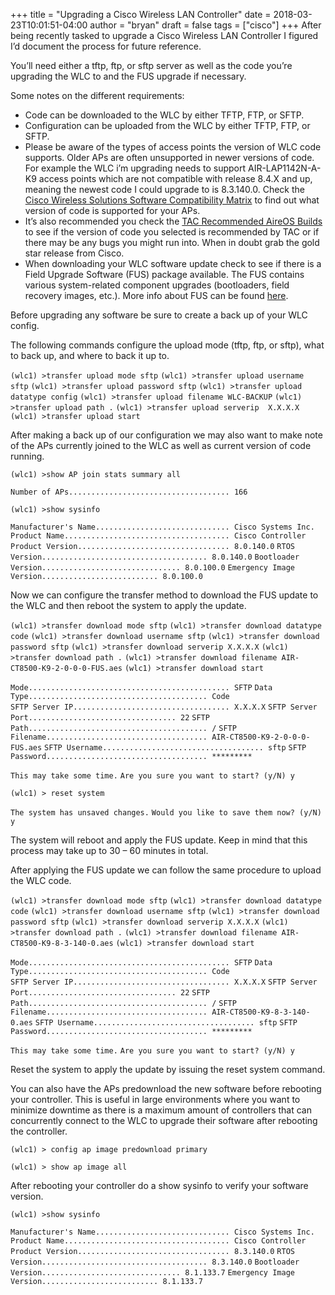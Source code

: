 +++
title = "Upgrading a Cisco Wireless LAN Controller"
date = 2018-03-23T10:01:51-04:00
author = "bryan"
draft = false
tags = ["cisco"]
+++
After being recently tasked to upgrade a Cisco Wireless LAN Controller I figured I’d document the process for future reference.

You’ll need either a tftp, ftp, or sftp server as well as the code you’re upgrading the WLC to and the FUS upgrade if necessary.

Some notes on the different requirements:

- Code can be downloaded to the WLC by either TFTP, FTP, or SFTP.
- Configuration can be uploaded from the WLC by either TFTP, FTP, or SFTP.
- Please be aware of the types of access points the version of WLC code supports. Older APs are often unsupported in newer versions of code. For example the WLC i’m upgrading needs to support AIR-LAP1142N-A-K9 access points which are not compatible with release 8.4.X and up, meaning the newest code I could upgrade to is 8.3.140.0. Check the [Cisco Wireless Solutions Software Compatibility Matrix](https://www.cisco.com/c/en/us/td/docs/wireless/compatibility/matrix/compatibility-matrix.html) to find out what version of code is supported for your APs.
- It’s also recommended you check the [TAC Recommended AireOS Builds](https://www.cisco.com/c/en/us/support/docs/wireless/wireless-lan-controller-software/200046-tac-recommended-aireos.html) to see if the version of code you selected is recommended by TAC or if there may be any bugs you might run into. When in doubt grab the gold star release from Cisco.
- When downloading your WLC software update check to see if there is a Field Upgrade Software (FUS) package available. The FUS contains various system-related component upgrades (bootloaders, field recovery images, etc.). More info about FUS can be found [here](https://www.cisco.com/c/en/us/td/docs/wireless/controller/release/notes/fus-rn-20.html).

Before upgrading any software be sure to create a back up of your WLC config.

The following commands configure the upload mode (tftp, ftp, or sftp), what to back up, and where to back it up to.

`(wlc1) >transfer upload mode sftp`
`(wlc1) >transfer upload username sftp`
`(wlc1) >transfer upload password sftp`
`(wlc1) >transfer upload datatype config`
`(wlc1) >transfer upload filename WLC-BACKUP`
`(wlc1) >transfer upload path .`
`(wlc1) >transfer upload serverip  X.X.X.X`
`(wlc1) >transfer upload start`

After making a back up of our configuration we may also want to make note of the APs currently joined to the WLC as well as current version of code running.

`(wlc1) >show AP join stats summary all` 

`Number of APs.................................... 166`

`(wlc1) >show sysinfo` 

`Manufacturer's Name.............................. Cisco Systems Inc.`
`Product Name..................................... Cisco Controller`
`Product Version.................................. 8.0.140.0`
`RTOS Version..................................... 8.0.140.0`
`Bootloader Version............................... 8.0.100.0`
`Emergency Image Version.......................... 8.0.100.0`

Now we can configure the transfer method to download the FUS update to the WLC and then reboot the system to apply the update.

`(wlc1) >transfer download mode sftp`
`(wlc1) >transfer download datatype code`
`(wlc1) >transfer download username sftp`
`(wlc1) >transfer download password sftp`
`(wlc1) >transfer download serverip X.X.X.X`
`(wlc1) >transfer download path .`
`(wlc1) >transfer download filename AIR-CT8500-K9-2-0-0-0-FUS.aes`
`(wlc1) >transfer download start`


`Mode............................................. SFTP`
`Data Type........................................ Code`          
`SFTP Server IP................................... X.X.X.X`
`SFTP Server Port................................. 22`
`SFTP Path........................................ /`
`SFTP Filename.................................... AIR-CT8500-K9-2-0-0-0-FUS.aes`
`SFTP Username.................................... sftp`
`SFTP Password.................................... *********`

`This may take some time.`
`Are you sure you want to start? (y/N) y`

`(wlc1) > reset system`

`The system has unsaved changes.`
`Would you like to save them now? (y/N) y`

The system will reboot and apply the FUS update. Keep in mind that this process may take up to 30 – 60 minutes in total.

After applying the FUS update we can follow the same procedure to upload the WLC code.

`(wlc1) >transfer download mode sftp`
`(wlc1) >transfer download datatype code`
`(wlc1) >transfer download username sftp`
`(wlc1) >transfer download password sftp`
`(wlc1) >transfer download serverip X.X.X.X`
`(wlc1) >transfer download path .`
`(wlc1) >transfer download filename AIR-CT8500-K9-8-3-140-0.aes`
`(wlc1) >transfer download start`


`Mode............................................. SFTP`
`Data Type........................................ Code`          
`SFTP Server IP................................... X.X.X.X`
`SFTP Server Port................................. 22`
`SFTP Path........................................ /`
`SFTP Filename.................................... AIR-CT8500-K9-8-3-140-0.aes`
`SFTP Username.................................... sftp`
`SFTP Password.................................... *********`

`This may take some time.`
`Are you sure you want to start? (y/N) y`

Reset the system to apply the update by issuing the reset system command.

You can also have the APs predownload the new software before rebooting your controller. This is useful in large environments where you want to minimize downtime as there is a maximum amount of controllers that can concurrently connect to the WLC to upgrade their software after rebooting the controller.

`(wlc1) > config ap image predownload primary`

`(wlc1) > show ap image all`

After rebooting your controller do a show sysinfo to verify your software version.

`(wlc1) >show sysinfo` 

`Manufacturer's Name.............................. Cisco Systems Inc.`
`Product Name..................................... Cisco Controller`
`Product Version.................................. 8.3.140.0`
`RTOS Version..................................... 8.3.140.0`
`Bootloader Version............................... 8.1.133.7`
`Emergency Image Version.......................... 8.1.133.7`

